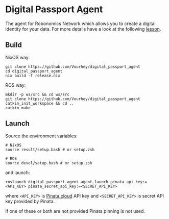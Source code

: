 # Digital Passport Agent 

The agent for Robonomics Network which allows you to create a digital identity for your data. 
For more details have a look at the following [lesson](https://wiki.robonomics.network/cases/digital_identity/).

## Build

NixOS way:

```
git clone https://github.com/Vourhey/digital_passport_agent
cd digital_passport_agent
nix build -f release.nix
```

ROS way:

```
mkdir -p ws/src && cd ws/src
git clone https://github.com/Vourhey/digital_passport_agent
catkin_init_workspace && cd ..
catkin_make
```

## Launch

Source the environment variables:

```
# NixOS
source result/setup.bash # or setup.zsh

# ROS
source devel/setup.bash # or setup.zsh
```

and launch:

```
roslaunch digital_passport_agent agent.launch pinata_api_key:=<API_KEY> pinata_secret_api_key:=<SECRET_API_KEY>
```

where `<API_KEY>` is [Pinata.cloud](https://pinata.cloud/) API key and `<SECRET_API_KEY>` is secret API key provided by Pinata.

If one of these or both are not provided Pinata pinning is not used.

